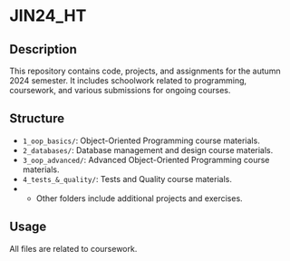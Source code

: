 # JIN24_HT

## Description
This repository contains code, projects, and assignments for the autumn 2024 semester. It includes schoolwork related to programming, coursework, and various submissions for ongoing courses.

## Structure
- `1_oop_basics/`: Object-Oriented Programming course materials.
- `2_databases/`: Database management and design course materials.
- `3_oop_advanced/`: Advanced Object-Oriented Programming course materials.
- `4_tests_&_quality/`: Tests and Quality course materials.
- - Other folders include additional projects and exercises.

## Usage
All files are related to coursework.
